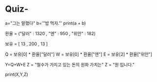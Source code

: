 # Quiz-
a="그는 말했다"
b='"밥 먹자."'
print(a + b)












환율 = ("달러" : 1320 , "엔" : 950 , "위안" : 182)

보유 = [ 13 , 200 , 13 ]

Q = 보유[0] * 환율["달러"]
W = 보유[0] * 환율["엔"]
E = 보유[2] * 환율["위안"]

Y=Q+W+E
Z = "철수가 가지고 있는 돈의 원화 가치는"
Z = "원 입니다."

print(X,Y,Z)

